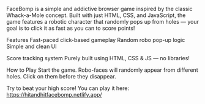 
FaceBomp is a simple and addictive browser game inspired by the classic Whack-a-Mole concept. Built with just HTML, CSS, and JavaScript, the game features a robotic character that randomly pops up from holes — your goal is to click it as fast as you can to score points!

Features
Fast-paced click-based gameplay
Random robo pop-up logic
Simple and clean UI

Score tracking system
Purely built using HTML, CSS & JS — no libraries!

How to Play
Start the game.
Robo-faces will randomly appear from different holes.
Click on them before they disappear.

Try to beat your high score! 
You can play it here:
https://hitandhitfacebomp.netlify.app/
